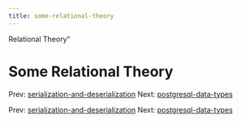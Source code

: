 ```yaml
---
title: some-relational-theory
---
```


Relational Theory"

# Some Relational Theory

Prev:
[serialization-and-deserialization](serialization-and-deserialization.md)
Next:
[postgresql-data-types](postgresql-data-types.md)

Prev:
[serialization-and-deserialization](serialization-and-deserialization.md)
Next:
[postgresql-data-types](postgresql-data-types.md)
